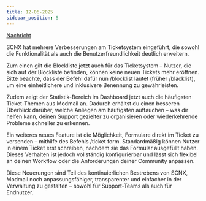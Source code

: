 ```yaml
---
title: 12-06-2025
sidebar_position: 5
---
```

[Nachricht](https://discord.com/channels/489786377261678592/916460015815127081/1382832851850105034)


SCNX hat mehrere Verbesserungen am Ticketsystem eingeführt, die sowohl die Funktionalität als auch die Benutzerfreundlichkeit deutlich erweitern.

Zum einen gilt die Blockliste jetzt auch für das Ticketsystem – Nutzer, die sich auf der Blockliste befinden, können keine neuen Tickets mehr eröffnen. Bitte beachte, dass der Befehl dafür nun /blocklist lautet (früher /blacklist), um eine einheitlichere und inklusivere Benennung zu gewährleisten.

Zudem zeigt der Statistik-Bereich im Dashboard jetzt auch die häufigsten Ticket-Themen aus Modmail an. Dadurch erhältst du einen besseren Überblick darüber, welche Anliegen am häufigsten auftauchen – was dir helfen kann, deinen Support gezielter zu organisieren oder wiederkehrende Probleme schneller zu erkennen.

Ein weiteres neues Feature ist die Möglichkeit, Formulare direkt im Ticket zu versenden – mithilfe des Befehls /ticket form. Standardmäßig können Nutzer in einem Ticket erst schreiben, nachdem sie das Formular ausgefüllt haben. Dieses Verhalten ist jedoch vollständig konfigurierbar und lässt sich flexibel an deinen Workflow oder die Anforderungen deiner Community anpassen.

Diese Neuerungen sind Teil des kontinuierlichen Bestrebens von SCNX, Modmail noch anpassungsfähiger, transparenter und einfacher in der Verwaltung zu gestalten – sowohl für Support-Teams als auch für Endnutzer.
